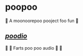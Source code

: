 # poopoo

💩 A moonoorepoo pooject foo fun 💩

## [_**poodio**_](./poodio/README.md)

💩 💨 Farts poo poo audio 💨 💩
